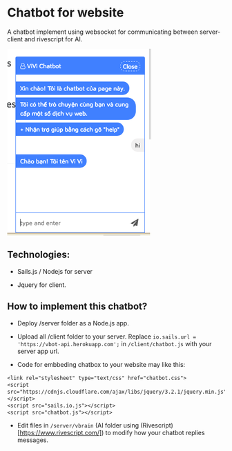 # Chatbot for website

A chatbot implement using websocket for communicating between server-client and rivescript for AI.

![Web chatbox](screenshot.png)

## Technologies:

- Sails.js / Nodejs for server

- Jquery for client.

## How to implement this chatbot?

- Deploy /server folder as a Node.js app.

- Upload all /client folder to your server. Replace `io.sails.url = 'https://vbot-api.herokuapp.com';` in `/client/chatbot.js` with your server app url.

- Code for embbeding chatbox to your website may like this:

~~~
<link rel="stylesheet" type="text/css" href="chatbot.css">
<script src="https://cdnjs.cloudflare.com/ajax/libs/jquery/3.2.1/jquery.min.js"></script>
<script src="sails.io.js"></script>
<script src="chatbot.js"></script>
~~~

- Edit files in `/server/vbrain` (AI folder using (Rivescript)[https://www.rivescript.com/]) to modify how your chatbot replies messages.